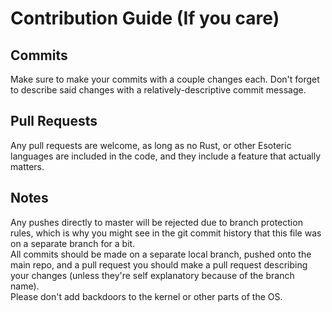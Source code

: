 # Contribution Guide (If you care)
## Commits
Make sure to make your commits with a couple changes each.
Don't forget to describe said changes with a relatively-descriptive commit message.
## Pull Requests
Any pull requests are welcome, as long as no Rust, or other Esoteric languages are included in the code, and they include a feature that actually matters.
## Notes
Any pushes directly to master will be rejected due to branch protection rules, which is why you might see in the git commit history that this file was on a separate branch for a bit.<br>
All commits should be made on a separate local branch, pushed onto the main repo, and a pull request you should make a pull request describing your changes (unless they're self explanatory because of the branch name).<br>
Please don't add backdoors to the kernel or other parts of the OS.